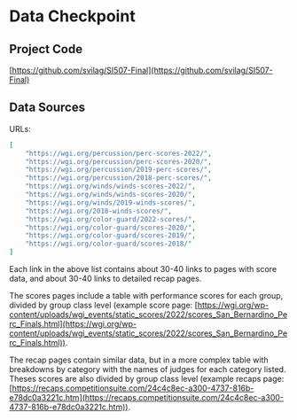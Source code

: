 # Data Checkpoint

## Project Code

[https://github.com/svilag/SI507-Final](https://github.com/svilag/SI507-Final)

## Data Sources

URLs:

```json
[
    "https://wgi.org/percussion/perc-scores-2022/",
    "https://wgi.org/percussion/perc-scores-2020/",
    "https://wgi.org/percussion/2019-perc-scores/",
    "https://wgi.org/percussion/2018-perc-scores/",
    "https://wgi.org/winds/winds-scores-2022/",
    "https://wgi.org/winds/winds-scores-2020/",
    "https://wgi.org/winds/2019-winds-scores/",
    "https://wgi.org/2018-winds-scores/",
    "https://wgi.org/color-guard/2022-scores/",
    "https://wgi.org/color-guard/scores-2020/",
    "https://wgi.org/color-guard/scores-2019/",
    "https://wgi.org/color-guard/scores-2018/"
]
```

Each link in the above list contains about 30-40 links to pages with score data, and about 30-40 links to detailed recap pages.

The scores pages include a table with performance scores for each group, divided by group class level (example score page: [https://wgi.org/wp-content/uploads/wgi_events/static_scores/2022/scores_San_Bernardino_Perc_Finals.html](https://wgi.org/wp-content/uploads/wgi_events/static_scores/2022/scores_San_Bernardino_Perc_Finals.html)).

The recap pages contain similar data, but in a more complex table with breakdowns by category with the names of judges for each category listed. Theses scores are also divided by group class level (example recaps page: [https://recaps.competitionsuite.com/24c4c8ec-a300-4737-816b-e78dc0a3221c.htm](https://recaps.competitionsuite.com/24c4c8ec-a300-4737-816b-e78dc0a3221c.htm)).


